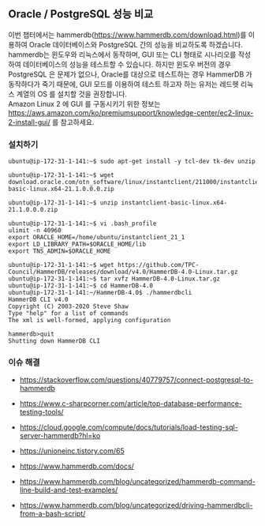## Oracle / PostgreSQL 성능 비교 ##

이번 챕터에서는 hammerdb(https://www.hammerdb.com/download.html)를 이용하여 Oracle 데이터베이스와 PostgreSQL 간의 성능을 비교하도록 하겠습니다. hammerdb는 윈도우와 리눅스에서 동작하며, GUI 또는 CLI 형태로 시나리오를 작성하여 데이터베이스의 성능을 테스트할 수 있습니다. 하지만 윈도우 버전의 경우 PostgreSQL 은 문제가 없으나, Oracle를 대상으로 테스트하는 경우 HammerDB 가 동작하다가 죽기 때문에, GUI 모드를 이용하여 테스트 하고자 하는 유저는 레드헷 리눅스 계열의 OS 를 설치할 것을 권장합니다.   
Amazon Linux 2 에 GUI 를 구동시키기 위한 정보는 https://aws.amazon.com/ko/premiumsupport/knowledge-center/ec2-linux-2-install-gui/ 를 참고하세요.

### 설치하기 ###

```
ubuntu@ip-172-31-1-141:~$ sudo apt-get install -y tcl-dev tk-dev unzip

ubuntu@ip-172-31-1-141:~$ wget download.oracle.com/otn_software/linux/instantclient/211000/instantclient-basic-linux.x64-21.1.0.0.0.zip

ubuntu@ip-172-31-1-141:~$ unzip instantclient-basic-linux.x64-21.1.0.0.0.zip 

ubuntu@ip-172-31-1-141:~$ vi .bash_profile
ulimit -n 40960
export ORACLE_HOME=/home/ubuntu/instantclient_21_1
export LD_LIBRARY_PATH=$ORACLE_HOME/lib
export TNS_ADMIN=$ORACLE_HOME

ubuntu@ip-172-31-1-141:~$ wget https://github.com/TPC-Council/HammerDB/releases/download/v4.0/HammerDB-4.0-Linux.tar.gz
ubuntu@ip-172-31-1-141:~$ tar xvfz HammerDB-4.0-Linux.tar.gz
ubuntu@ip-172-31-1-141:~$ cd HammerDB-4.0
ubuntu@ip-172-31-1-141:~/HammerDB-4.0$ ./hammerdbcli 
HammerDB CLI v4.0
Copyright (C) 2003-2020 Steve Shaw
Type "help" for a list of commands
The xml is well-formed, applying configuration

hammerdb>quit
Shutting down HammerDB CLI
```

### 이슈 해결 ###

* https://stackoverflow.com/questions/40779757/connect-postgresql-to-hammerdb

* https://www.c-sharpcorner.com/article/top-database-performance-testing-tools/

* https://cloud.google.com/compute/docs/tutorials/load-testing-sql-server-hammerdb?hl=ko

* https://unioneinc.tistory.com/65

* https://www.hammerdb.com/docs/

* https://www.hammerdb.com/blog/uncategorized/hammerdb-command-line-build-and-test-examples/

* https://www.hammerdb.com/blog/uncategorized/driving-hammerdbcli-from-a-bash-script/

